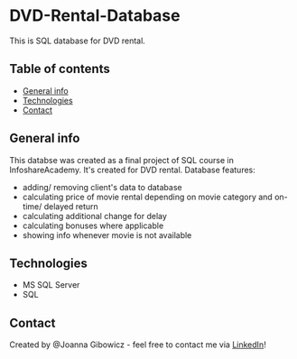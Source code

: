 # DVD-Rental-Database

This is SQL database for DVD rental.

## Table of contents
* [General info](#general-info)
* [Technologies](#technologies)
* [Contact](#contact)

## General info
This databse was created as a final project of SQL course in InfoshareAcademy.
It's created for DVD rental. 
Database features:

* adding/ removing client's data to database
* calculating price of movie rental depending on movie category and on-time/ delayed return
* calculating additional change for delay 
* calculating bonuses where applicable
* showing info whenever movie is not available

## Technologies
* MS SQL Server
* SQL

## Contact
Created by @Joanna Gibowicz - feel free to contact me via [LinkedIn](https://www.linkedin.com/in/joannagibowicz/)!
